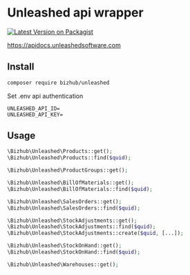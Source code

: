# Unleashed api wrapper

[![Latest Version on Packagist](https://img.shields.io/packagist/v/bizhub/unleashed.svg?style=flat-square)](https://packagist.org/packages/bizhub/unleashed)

https://apidocs.unleashedsoftware.com

## Install

``` bash
composer require bizhub/unleashed
```

Set .env api authentication
```
UNLEASHED_API_ID=
UNLEASHED_API_KEY=
```

## Usage
```php
\Bizhub\Unleashed\Products::get();
\Bizhub\Unleashed\Products::find($quid);

\Bizhub\Unleashed\ProductGroups::get();

\Bizhub\Unleashed\BillOfMaterials::get();
\Bizhub\Unleashed\BillOfMaterials::find($quid);

\Bizhub\Unleashed\SalesOrders::get();
\Bizhub\Unleashed\SalesOrders::find($quid);

\Bizhub\Unleashed\StockAdjustments::get();
\Bizhub\Unleashed\StockAdjustments::find($quid);
\Bizhub\Unleashed\StockAdjustments::create($quid, [...]);

\Bizhub\Unleashed\StockOnHand::get();
\Bizhub\Unleashed\StockOnHand::find($quid);

\Bizhub\Unleashed\Warehouses::get();
```